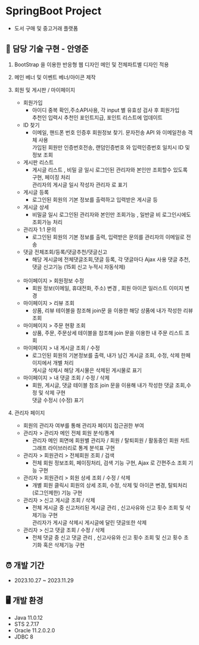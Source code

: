 # SpringBoot Project
* 도서 구매 및 중고거래 플랫폼

## 📌 담당 기술 구현 - 안영준 
1) BootStrap 을 이용한 반응형 웹 디자인 메인 및 전체파트별 디자인 적용
2) 메인 베너 및 이벤트 베너/아이콘 제작 
3) 회원 및 게시판 / 마이페이지
   * 회원가입
     - 아이디 중복 확인,주소API사용, 각 input 별 유효성 검사 후 회원가입  <br>
       추천인 입력시 추천인 포인트지급, 포인트 리스트에 업데이트
   * ID 찾기
     - 이메일, 핸드폰 번호 인증후 회원정보 찾기. 문자전송 API 와 이메일전송 객체 사용  <br>
       가입된 회원만 인증번호전송, 랜덤인증번호 와 입력인증번호 일치시 ID 및 정보 조회 
   * 게시판 리스트
     - 게시글 리스트 , 비밀 글 일시 로그인된 관리자와 본인만 조회할수 있도록 구현, 페이징 처리  <br>
     관리자의 게시글 일시 작성자 관리자 로 표기 
   * 게시글 등록
     - 로그인된 회원의 기본 정보를 출력하고 입력받은 게시글 등
   * 게시글 상세
     - 비밀글 일시 로그인된 관리자와 본인만 조회가능 , 일반글 비 로그인시에도 조회가능 처리
   * 관리자 1:1 문의
     - 로그인된 회원의 기본 정보를 출력, 입력받은 문의를 관리자의 이메일로 전송
   * 댓글 전체조회/등록/댓글추천/댓글신고
     - 해당 게시글에 전체댓글조회,댓글 등록, 각 댓글마다 Ajax 사용 댓글 추천, 댓글 신고기능 (15회 신고 누적시 자동삭제)
      <br>
   * 마이페이지 > 회원정보 수정
     - 회원 정보(이메일, 휴대전화, 주소) 변경 , 회원 아이콘 일러스트 이미지 변경 
   * 마이페이지 > 리뷰 조회
     - 상품, 리뷰 테이블을 참조해 join문 을 이용한 해당 상품에 내가 작성한 리뷰 조회
   * 마이페이지 > 주문 현황 조회
     - 상품, 주문, 주문상세 테이블을 참조해 join 문을 이용한 내 주문 리스트 조회
   * 마이페이지 > 내 게시글 조회 / 수정 
     - 로그인된 회원의 기본정보를 출력, 내가 남긴 게시글 조회, 수정, 삭제 한페이지에서 개별 처리  <br>
       게시글 삭제시 해당 게시물은 삭제된 게시물로 표기 
   * 마이페이지 > 내 댓글 조회 / 수정 / 삭제
     - 회원, 게시글, 댓글 테이블 참조 join 문을 이용해 내가 작성한 댓글 조회,수정 및 삭제 구현  <br>
       댓글 수정시 (수정) 표기
       
4) 관리자 페이지
   * 회원의 관리자 여부를 통해 관리자 페이지 접근권한 부여
   * 관리자 > 관리자 메인 전체 회원 분석/통계
     - 관리자 메인 회면에 회원별 관리자 / 회원 / 탈퇴회원 / 활동중인 회원 차트 그래프 라이브러리로 통계 분석표 구현
   * 관리자 > 회원관리 >  전체회원 조회 / 검색
     - 전체 회원 정보조회, 페이징처리, 검색 기능 구현, Ajax 로 간편주소 조회 기능 구현
   * 관리자 > 회원관리 >  회원 상세 조회 / 수정 / 삭제 
     - 개별 회원 클릭시 회원의 상세 조회, 수정, 삭제 및 아이콘 변경, 탈퇴처리(로그인제한) 기능 구현 
   * 관리자 > 신고 게시글 조회 / 삭제
     - 전체 게시글 중 신고처리된 게시글 관리 , 신고사유와 신고 횟수 조회 및 삭제기능 구현  <br>
       관리자가 게시글 삭제시 게시글에 달린 댓글또한 삭제 
   * 관리자 > 신고 댓글 조회 / 수정 / 삭제
     - 전체 댓글 중 신고 댓글 관리 , 신고사유와 신고 횟수 조회 및 신고 횟수 초기화 혹은 삭제기능 구현

       
## ⏰ 개발 기간
* 2023.10.27 ~ 2023.11.29

## 🖥️ 개발 환경
* Java 11.0.12
* STS 2.7.17
* Oracle 11.2.0.2.0
* JDBC 8   

